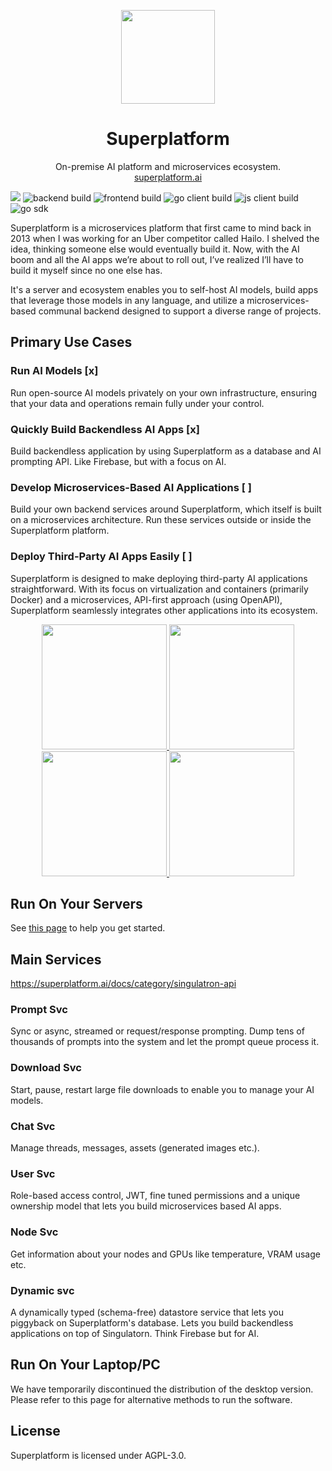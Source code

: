 <p align="center">
  <img width="150px" src="https://singulatron.com/assets/logo_circled_grey.svg?v=1" />
  <div align="center">
    <span>
      <h1>Superplatform</h1>
    </span>
    <div>On-premise AI platform and microservices ecosystem.</div>
    <div>
      <a href="https://superplatform.ai">superplatform.ai</a> 
    </div>
  </div>
</p>

[![](https://dcbadge.limes.pink/api/server/https://discord.gg/eRXyzeXEvM)](https://discord.gg/eRXyzeXEvM)
![backend build](https://github.com/singulatron/superplatform/actions/workflows/backend-build-github.yaml/badge.svg)
![frontend build](https://github.com/singulatron/superplatform/actions/workflows/frontend-container-build-github.yaml/badge.svg)
![go client build](https://github.com/singulatron/superplatform/actions/workflows/go-client-build.yaml/badge.svg)
![js client build](https://github.com/singulatron/superplatform/actions/workflows/js-client-build.yaml/badge.svg)
![go sdk](https://github.com/singulatron/superplatform/actions/workflows/go-client-build.yaml/badge.svg)

Superplatform is a microservices platform that first came to mind back in 2013 when I was working for an Uber competitor called Hailo. I shelved the idea, thinking someone else would eventually build it. Now, with the AI boom and all the AI apps we’re about to roll out, I’ve realized I’ll have to build it myself since no one else has.

It's a server and ecosystem enables you to self-host AI models, build apps that leverage those models in any language, and utilize a microservices-based communal backend designed to support a diverse range of projects.

## Primary Use Cases

### Run AI Models [x]

Run open-source AI models privately on your own infrastructure, ensuring that your data and operations remain fully under your control.

### Quickly Build Backendless AI Apps [x]

Build backendless application by using Superplatform as a database and AI prompting API. Like Firebase, but with a focus on AI.

### Develop Microservices-Based AI Applications [ ]

Build your own backend services around Superplatform, which itself is built on a microservices architecture. Run these services outside or inside the Superplatform platform.

### Deploy Third-Party AI Apps Easily [ ]

Superplatform is designed to make deploying third-party AI applications straightforward. With its focus on virtualization and containers (primarily Docker) and a microservices, API-first approach (using OpenAPI), Superplatform seamlessly integrates other applications into its ecosystem.

<p align="center">
  <a href="https://singulatron.com/assets/chat.png?refresh=3" target="_blank">
    <img width="200px" src="https://singulatron.com/assets/thumbnail/chat.png?refresh=3" />
  </a>
  <a href="https://singulatron.com/assets/model-explorer.png?refresh=3" target="_blank">
    <img width="200px" src="https://singulatron.com/assets/thumbnail/model-explorer.png?refresh=3" />
  </a>
  <a href="https://singulatron.com/assets/permissions.png?refresh=3" target="_blank">
    <img width="200px" src="https://singulatron.com/assets/thumbnail/permissions.png?refresh=3" />
  </a>
  <a href="https://singulatron.com/assets/api.png?refresh=3" target="_blank">
    <img width="200px" src="https://singulatron.com/assets/thumbnail/api.png?refresh=3" />
  </a>
</p>

## Run On Your Servers

See [this page](https://superplatform.ai/docs/category/running) to help you get started.

## Main Services

https://superplatform.ai/docs/category/singulatron-api

### Prompt Svc

Sync or async, streamed or request/response prompting. Dump tens of thousands of prompts into the system and let the prompt queue process it.

### Download Svc

Start, pause, restart large file downloads to enable you to manage your AI models.

### Chat Svc

Manage threads, messages, assets (generated images etc.).

### User Svc

Role-based access control, JWT, fine tuned permissions and a unique ownership model that lets you build microservices based AI apps.

### Node Svc

Get information about your nodes and GPUs like temperature, VRAM usage etc.

### Dynamic svc

A dynamically typed (schema-free) datastore service that lets you piggyback on Superplatform's database. Lets you build backendless applications on top of Singulatorn. Think Firebase but for AI.

## Run On Your Laptop/PC

We have temporarily discontinued the distribution of the desktop version. Please refer to this page for alternative methods to run the software.

## License

Superplatform is licensed under AGPL-3.0.
